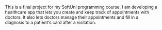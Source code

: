 This is a final project for my SoftUni programming course. I am developing a healthcare app that lets you create and keep track of appointments with doctors. It also lets doctors manage their appointments and fill in a diagnosis to a patient's card after a visitation.
